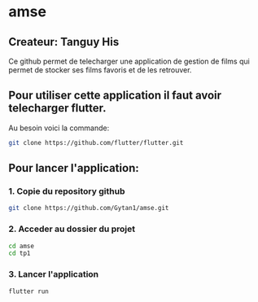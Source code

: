 # amse
## Createur: Tanguy His
Ce github permet de telecharger une application de gestion de films qui permet de stocker ses films favoris et de les retrouver.
## Pour utiliser cette application il faut avoir telecharger flutter.
Au besoin voici la commande:
```bash
git clone https://github.com/flutter/flutter.git
```
## Pour lancer l'application:

### 1. Copie du repository github
```bash
git clone https://github.com/Gytan1/amse.git
```
### 2. Acceder au dossier du projet
```bash
cd amse
cd tp1
```
### 3. Lancer l'application 
```bash
flutter run
```



